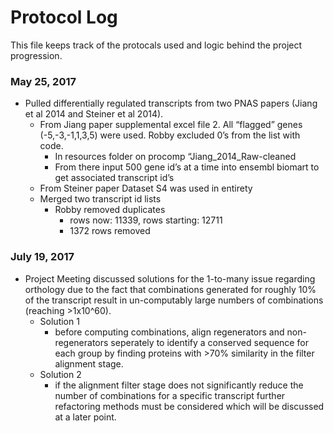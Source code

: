 # Protocol Log
This file keeps track of the protocals used and logic
behind the project progression.

### May 25, 2017
- Pulled differentially regulated transcripts from two PNAS papers (Jiang et al 2014 and Steiner et al 2014). 
    - From Jiang paper supplemental excel file 2. All “flagged” genes (-5,-3,-1,1,3,5) were used. Robby excluded 0’s from the list with code.
        - In resources folder on procomp “Jiang_2014_Raw-cleaned
        - From there input 500 gene id’s at a time into ensembl biomart to get associated transcript id’s
    - From Steiner paper Dataset S4 was used in entirety
    - Merged two transcript id lists
        - Robby removed duplicates
            - rows now: 11339, rows starting: 12711
            - 1372 rows removed

### July 19, 2017
- Project Meeting discussed solutions for the 1-to-many issue regarding orthology due to the fact that combinations generated for roughly 10% of the transcript result in un-computably large numbers of combinations (reaching >1x10^60).
    - Solution 1
        - before computing combinations, align regenerators and non-regenerators seperately to identify a conserved sequence for each group by finding proteins with >70% similarity in the filter alignment stage.
    - Solution 2
        - if the alignment filter stage does not significantly reduce the number of combinations for a specific transcript further refactoring methods must be considered which will be discussed at a later point.
